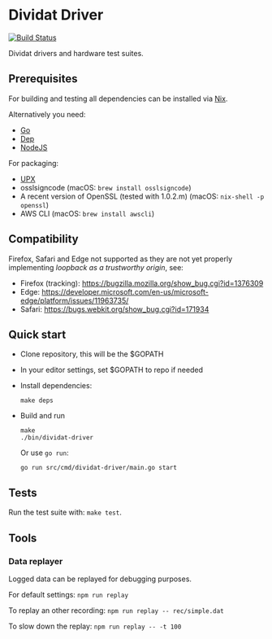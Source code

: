 # Dividat Driver

[![Build Status](https://travis-ci.org/dividat/driver.svg?branch=develop)](https://travis-ci.org/dividat/driver)

Dividat drivers and hardware test suites.

## Prerequisites

For building and testing all dependencies can be installed via [Nix](https://nixos.org/nix).

Alternatively you need:

-   [Go](https://golang.org/)
-   [Dep](https://github.com/golang/dep)
-   [NodeJS](https://nodejs.org/)

For packaging:

-   [UPX](https://upx.github.io/)
-   osslsigncode (macOS: `brew install osslsigncode`)
-   A recent version of OpenSSL (tested with 1.0.2.m) (macOS: `nix-shell -p openssl`)
-   AWS CLI (macOS: `brew install awscli`)

## Compatibility

Firefox, Safari and Edge not supported as they are not yet properly implementing _loopback as a trustworthy origin_, see:

-   Firefox (tracking): <https://bugzilla.mozilla.org/show_bug.cgi?id=1376309>
-   Edge: <https://developer.microsoft.com/en-us/microsoft-edge/platform/issues/11963735/>
-   Safari: <https://bugs.webkit.org/show_bug.cgi?id=171934>

## Quick start

-   Clone repository, this will be the $GOPATH

-   In your editor settings, set $GOPATH to repo if needed

-   Install dependencies:

        make deps

-   Build and run

        make
        ./bin/dividat-driver

    Or use `go run`:

        go run src/cmd/dividat-driver/main.go start

## Tests

Run the test suite with: `make test`.

## Tools

### Data replayer

Logged data can be replayed for debugging purposes.

For default settings: `npm run replay`

To replay an other recording: `npm run replay -- rec/simple.dat`

To slow down the replay: `npm run replay -- -t 100`
